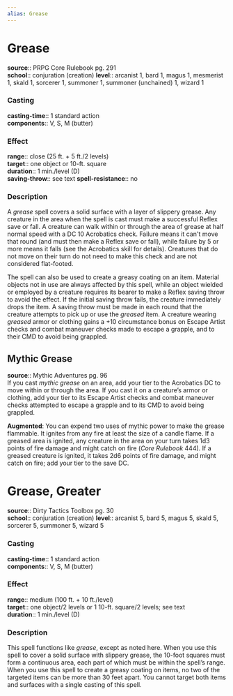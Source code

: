 ```yaml
---
alias: Grease
---
```


# Grease 

**source**:: PRPG Core Rulebook pg. 291  
**school**:: conjuration (creation)
**level**:: arcanist 1, bard 1, magus 1, mesmerist 1, skald 1, sorcerer 1, summoner 1, summoner (unchained) 1, wizard 1

### Casting 

**casting-time**:: 1 standard action  
**components**:: V, S, M (butter)

### Effect 

**range**:: close (25 ft. + 5 ft./2 levels)  
**target**:: one object or 10-ft. square  
**duration**:: 1 min./level (D)  
**saving-throw**:: see text
**spell-resistance**:: no

### Description 

A *grease* spell covers a solid surface with a layer of slippery grease. Any creature in the area when the spell is cast must make a successful Reflex save or fall. A creature can walk within or through the area of grease at half normal speed with a DC 10 Acrobatics check. Failure means it can't move that round (and must then make a Reflex save or fall), while failure by 5 or more means it falls (see the Acrobatics skill for details). Creatures that do not move on their turn do not need to make this check and are not considered flat-footed.  
  
The spell can also be used to create a greasy coating on an item. Material objects not in use are always affected by this spell, while an object wielded or employed by a creature requires its bearer to make a Reflex saving throw to avoid the effect. If the initial saving throw fails, the creature immediately drops the item. A saving throw must be made in each round that the creature attempts to pick up or use the *greased* item. A creature wearing *greased* armor or clothing gains a +10 circumstance bonus on Escape Artist checks and combat maneuver checks made to escape a grapple, and to their CMD to avoid being grappled.

## Mythic Grease 

**source**:: Mythic Adventures pg. 96  
If you cast *mythic grease* on an area, add your tier to the Acrobatics DC to move within or through the area. If you cast it on a creature’s armor or clothing, add your tier to its Escape Artist checks and combat maneuver checks attempted to escape a grapple and to its CMD to avoid being grappled.  
  
**Augmented**: You can expend two uses of mythic power to make the grease flammable. It ignites from any fire at least the size of a candle flame. If a greased area is ignited, any creature in the area on your turn takes 1d3 points of fire damage and might catch on fire (*Core Rulebook* 444). If a greased creature is ignited, it takes 2d6 points of fire damage, and might catch on fire; add your tier to the save DC.

# Grease, Greater 

**source**:: Dirty Tactics Toolbox pg. 30  
**school**:: conjuration (creation)
**level**:: arcanist 5, bard 5, magus 5, skald 5, sorcerer 5, summoner 5, wizard 5

### Casting 

**casting-time**:: 1 standard action  
**components**:: V, S, M (butter)

### Effect 

**range**:: medium (100 ft. + 10 ft./level)  
**target**:: one object/2 levels or 1 10-ft. square/2 levels; see text  
**duration**:: 1 min./level (D)

### Description 

This spell functions like *grease*, except as noted here. When you use this spell to cover a solid surface with slippery grease, the 10-foot squares must form a continuous area, each part of which must be within the spell’s range. When you use this spell to create a greasy coating on items, no two of the targeted items can be more than 30 feet apart. You cannot target both items and surfaces with a single casting of this spell.

